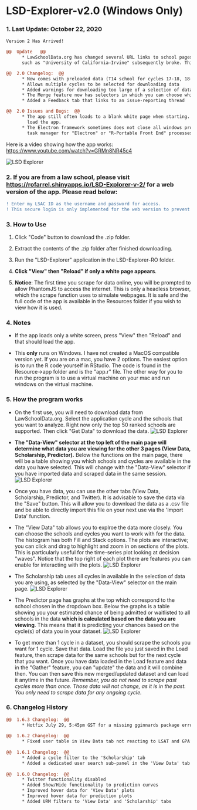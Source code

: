 # LSD-Explorer-v2.0 (Windows Only)
### 1. Last Update: October 22, 2020
```diff
Version 2 Has Arrived!

@@  Update   @@
      * LawSchoolData.org has changed several URL links to school pages. Many pages that include an em dash
      such as "University of California—Irvine" subsequently broke. This issue has not yet been fixed.

@@  2.0 Changelog:  @@
      * Now comes with preloaded data (T14 school for cycles 17-18, 18-19, 19-20)
      * Allows multiple cycles to be selected for downloading data
      * Added warnings for downloading too large of a selection of data and ordering the merging datasets
      * The Merge feature now has selectors in which you can choose which selections of data to merge
      * Added a Feedback tab that links to an issue-reporting thread

@@  2.0 Issues and Bugs:  @@
      * The app still often loads to a blank white page when starting. Click "View" then "Reload" to
        load the app.
      * The Electron framework sometimes does not close all windows processes upon exiting the program. Check your
        task manager for "Electron" or "R-Portable Front End" processes lingering after closing the application.
```
Here is a video showing how the app works: https://www.youtube.com/watch?v=GRMn8NR45c4
    
![LSD Explorer](https://i.imgur.com/udwM9nJ.png)


### 2. If you are from a law school, please visit https://rofarrel.shinyapps.io/LSD-Explorer-v-2/ for a web version of the app. Please read below:
```diff
! Enter my LSAC ID as the username and password for access.
! This secure login is only implemented for the web version to prevent public visitors from using server resources.
```

### 3. **How to Use**

1. Click "Code" button to download the .zip folder.

2. Extract the contents of the .zip folder after finished downloading.

3. Run the "LSD-Explorer" application in the LSD-Explorer-RO folder.

4. **Click "View" then "Reload" if only a white page appears**. 

5. **Notice**: The first time you scrape for data online, you will be prompted to allow PhantomJS to access the internet. This is only a headless browser, which the scrape function uses to simulate webpages. It is safe and the full code of the app is available in the Resources folder if you wish to view how it is used.

### 4. **Notes**

* If the app loads only a white screen, press "View" then "Reload" and that should load the app.

* This __only__ runs on Windows. I have not created a MacOS compatible version yet. If you are on a mac, you have 2 options. The easiest option is to run the R code yourself in RStudio. The code is found in the Resource->app folder and is the "app.r" file. The other way for you to run the program is to use a virtual machine on your mac and run windows on the virtual machine.

### 5. **How the program works**

* On the first use, you will need to download data from LawSchoolData.org. Select the application cycle and the schools that you want to analyze. Right now only the top 50 ranked schools are supported. Then click "Get Data" to download the data.
![LSD Explorer](https://i.imgur.com/Oe4PhqC.png)

* **The "Data-View" selector at the top left of the main page will determine what data you are viewing for the other 3 pages (View Data, Scholarship, Predictor).** Below the functions on the main page, there will be a table showing you which schools and cycles are available in the data you have selected. This will change with the "Data-View" selector if you have imported data and scraped data in the same session.
![LSD Explorer](https://i.imgur.com/5HfgEri.png)

* Once you have data, you can use the other tabs (View Data, Scholarship, Predictor, and Twitter). It is advisable to save the data via the "Save" button. This will allow you to download the data as a .csv file and be able to directly import this file on your next use via the 'Import Data' function.

* The "View Data" tab allows you to explroe the data more closely. You can choose the schools and cycles you want to work with for the data. The histogram has both Fill and Stack options. The plots are interactive; you can click and drag to highlight and zoom in on sections of the plots. This is particularly useful for the time-series plot looking at decision "waves". Notice that the top right of each plot there are features you can enable for interacting with the plots.
![LSD Explorer](https://i.imgur.com/J3W2T7E.png)

* The Scholarship tab uses all cycles in available in the selection of data you are using, as selected by the "Data-View" selector on the main page.
![LSD Explorer](https://i.imgur.com/TbpefAB.png)

* The Predictor page has graphs at the top which correspond to the school chosen in the dropdown box. Below the graphs is a table showing you your estimated chance of being admitted or waitlisted to all schools in the data **which is calculated based on the data you are viewing**. This means that it is predicting your chances based on the cycle(s) of data you in your dataset. 
![LSD Explorer](https://i.imgur.com/1bDfNOb.png)

* To get more than 1 cycle in a dataset, you should scrape the schools you want for 1 cycle. Save that data. Load the file you just saved in the Load feature, then scrape data for the same schools but for the next cycle that you want. Once you have data loaded in the Load feature and data in the "Gather" feature, you can "update" the data and it will combine then. You can then save this new merged/updated dataset and can load it anytime in the future. *Remember, you do not need to scrape past cycles more than once. Those data will not change, as it is in the past. You only need to scrape data for any ongoing cycle.*

### 6. **Changelog History**
```diff
@@  1.6.3 Changelog:  @@
      * Hotfix July 29, 5:45pm GST for a missing gginnards package error for the Predictor
      
@@  1.6.2 Changelog:  @@
      * Fixed user table in View Data tab not reacting to LSAT and GPA inputs
      
@@  1.6.1 Changelog:  @@
      * Added a cycle filter to the 'Scholarship' tab
      * Added a dedicated user search sub-panel in the 'View Data' tab
      
@@  1.6.0 Changelog:  @@
      * Twitter functionality disabled
      * Added Show/Hide functionality to prediction curves
      * Improved hover data for 'View Data' plots
      * Improved hover data for prediction plots
      * Added URM filters to 'View Data' and 'Scholarship' tabs
```
